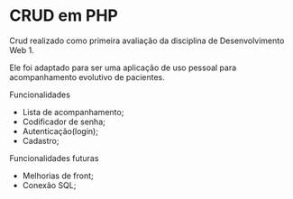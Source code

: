 # CRUD em PHP

Crud realizado como primeira avaliação da disciplina de Desenvolvimento Web 1.

Ele foi adaptado para ser uma aplicação de uso pessoal para acompanhamento evolutivo de pacientes.

Funcionalidades
 - Lista de acompanhamento;
 - Codificador de senha;
 - Autenticação(login);
 - Cadastro;

Funcionalidades futuras
 - Melhorias de front;
 - Conexão SQL;



